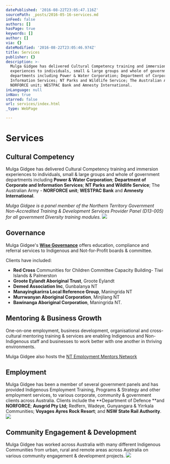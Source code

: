 ```yaml
---
datePublished: '2016-08-22T23:05:47.116Z'
sourcePath: _posts/2016-05-16-services.md
inFeed: false
authors: []
hasPage: true
keywords: []
author: []
via: {}
dateModified: '2016-08-22T23:05:46.974Z'
title: Services
publisher: {}
description: >-
  Mulga Gidgee has delivered Cultural Competency training and immersion
  experiences to individuals, small & large groups and whole of government
  departments including Power & Water Corporation; Department of Corporate and
  Information Services; NT Parks and Wildlife Service; The Australian Army -
  NORFORCE unit; WESTPAC Bank and Amnesty International.
inLanguage: null
inNav: true
starred: false
url: services/index.html
_type: WebPage

---
```

# Services

## Cultural Competency

Mulga Gidgee has delivered Cultural Competency training and immersion experiences to individuals, small & large groups and whole of government departments including **Power & Water Corporation**; **Department of Corporate and Information Services**; **NT Parks and Wildlife Service**; The Australian Army - **NORFORCE unit**; **WESTPAC Bank** and **Amnesty International**.

_Mulga Gidgee is a panel member of the Northern Territory Government Non-Accredited Training & Development Services Provider Panel (D13-005) for all government Diversity training modules._
![](https://the-grid-user-content.s3-us-west-2.amazonaws.com/0cbf415c-3e4a-47d1-b25d-e05bae4cf28c.jpg)

## Governance

Mulga Gidgee's **[Wise Governance][0]** offers education, compliance and referral services to Indigenous and Not-for-Profit boards & committee.

Clients have included:

* **Red Cross** Communities for Children Committee Capacity Building- Tiwi Islands & Palmerston
* **Groote Eylandt Aboriginal Trust**, Groote Eylandt
* **Demed Association Inc**, Gunbalanya NT
* **Manayingkarírra Local Reference Group**, Maningrida NT
* **Murrwanyan Aboriginal Corporation**, Minjilang NT
* **Bawinanga Aboriginal Corporation**, Maningrida NT.

## Mentoring & Business Growth

One-on-one employment, business development, organisational and cross-cultural mentoring training & services are enabling Indigenous and Non-Indigenous staff and businesses to work better with one another in thriving environments.

Mulga Gidgee also hosts the [NT Employment Mentors Network][1]

## Employment

Mulga Gidgee has been a member of several government panels and has provided Indigenous Employment Training, Programs & Strategy and other employment services, to various corporate, community & government clients across Australia. Clients include the **Department of Defence **and **NORFORCE**; **Ausgrid Pty Ltd;** Redfern, Wadeye, Gunyangara & Yirrkala Communities; **Voyages Ayres Rock Resort**; and **NSW State Rail Authority**.
![](https://the-grid-user-content.s3-us-west-2.amazonaws.com/b57b94b0-da57-42b0-a065-7aac2b2b46f0.jpg)

## Community Engagement & Development

Mulga Gidgee has worked across Australia with many different Indigenous Communities from urban, rural and remote areas across Australia on various community engagement & development projects.
![](https://the-grid-user-content.s3-us-west-2.amazonaws.com/30d89cf0-9987-4705-8a58-ddeacf5883ae.jpg)

[0]: http://www.wisegovernance.com.au/
[1]: http://www.mentornt.net.au/
